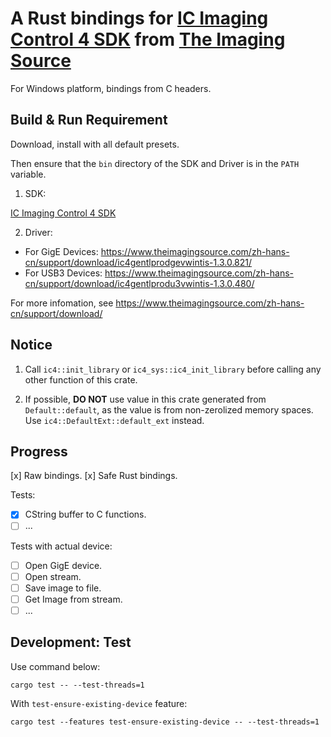 # A Rust bindings for [IC Imaging Control 4 SDK](https://www.theimagingsource.com/zh-hans-cn/support/download/icimagingcontrol4win-1.1.0.2833/) from [The Imaging Source](https://www.theimagingsource.com/)
For Windows platform, bindings from C headers.

## Build & Run Requirement
Download, install with all default presets.

Then ensure that the `bin` directory of the SDK and Driver is in the `PATH` variable.

1. SDK:

[IC Imaging Control 4 SDK](https://www.theimagingsource.com/zh-hans-cn/support/download/icimagingcontrol4win-1.1.0.2833/)

2. Driver:

- For GigE Devices: https://www.theimagingsource.com/zh-hans-cn/support/download/ic4gentlprodgevwintis-1.3.0.821/
- For USB3 Devices: https://www.theimagingsource.com/zh-hans-cn/support/download/ic4gentlprodu3vwintis-1.3.0.480/

For more infomation, see https://www.theimagingsource.com/zh-hans-cn/support/download/

## Notice
1. Call `ic4::init_library` or `ic4_sys::ic4_init_library` before calling any other function of this crate.

2. If possible, **DO NOT** use value in this crate generated from `Default::default`, as the value is from non-zerolized memory spaces. <br>
Use `ic4::DefaultExt::default_ext` instead.

## Progress
[x] Raw bindings.
[x] Safe Rust bindings.

Tests:
- [x] CString buffer to C functions. 
- [ ] ...

Tests with actual device:
- [ ] Open GigE device.
- [ ] Open stream.
- [ ] Save image to file.
- [ ] Get Image from stream.
- [ ] ...

## Development: Test
Use command below:
```commandline
cargo test -- --test-threads=1
```

With `test-ensure-existing-device` feature:
```commandline
cargo test --features test-ensure-existing-device -- --test-threads=1
```
